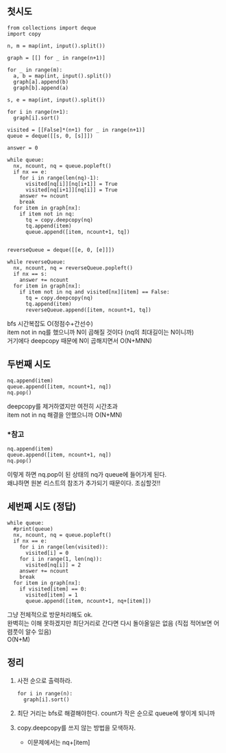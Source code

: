 ## 첫시도
```
from collections import deque
import copy

n, m = map(int, input().split())

graph = [[] for _ in range(n+1)]

for _ in range(m):
  a, b = map(int, input().split())
  graph[a].append(b)
  graph[b].append(a)

s, e = map(int, input().split())

for i in range(n+1):
  graph[i].sort()

visited = [[False]*(n+1) for _ in range(n+1)]
queue = deque([[s, 0, [s]]])

answer = 0

while queue:
  nx, ncount, nq = queue.popleft()
  if nx == e:
    for i in range(len(nq)-1):
      visited[nq[i]][nq[i+1]] = True
      visited[nq[i+1]][nq[i]] = True
    answer += ncount
    break
  for item in graph[nx]:
    if item not in nq:
      tq = copy.deepcopy(nq)
      tq.append(item)
      queue.append([item, ncount+1, tq])


reverseQueue = deque([[e, 0, [e]]])

while reverseQueue:
  nx, ncount, nq = reverseQueue.popleft()
  if nx == s:
    answer += ncount
  for item in graph[nx]:
    if item not in nq and visited[nx][item] == False:
      tq = copy.deepcopy(nq)
      tq.append(item)
      reverseQueue.append([item, ncount+1, tq])
```
bfs 시간복잡도 O(정점수+간선수) <br/>
item not in nq를 했으니까 N이 곱해질 것이다 (nq의 최대길이는 N이니까) <br/>
거기에다 deepcopy 때문에 N이 곱해지면서 O(N+MNN)

## 두번째 시도
```
nq.append(item)
queue.append([item, ncount+1, nq])
nq.pop()
```
deepcopy를 제거하였지만 여전히 시간초과 <br/>
item not in nq 해결을 안했으니까 O(N+MN)

### *참고
```
nq.append(item)
queue.append([item, ncount+1, nq])
nq.pop()
```
이렇게 하면 nq.pop이 된 상태의 nq가 queue에 들어가게 된다. <br/>
왜냐하면 원본 리스트의 참조가 추가되기 때문이다. 조심할것!!

## 세번째 시도 (정답)

```
while queue:
  #print(queue)
  nx, ncount, nq = queue.popleft()
  if nx == e:
    for i in range(len(visited)):
      visited[i] = 0
    for i in range(1, len(nq)):
      visited[nq[i]] = 2
    answer += ncount
    break
  for item in graph[nx]:
    if visited[item] == 0:
      visited[item] = 1
      queue.append([item, ncount+1, nq+[item]])
```
그냥 전체적으로 방문처리해도 ok. <br/>
완벽히는 이해 못하겠지만 최단거리로 간다면 다시 돌아올일은 없음 (직접 적어보면 어렴풋이 알수 있음)<br/>
O(N+M)

## 정리
1. 사전 순으로 출력하라.
   ```
   for i in range(n):
     graph[i].sort()
   ```

2. 최단 거리는 bfs로 해결해야한다.
   count가 작은 순으로 queue에 쌓이게 되니까
3. copy.deepcopy를 쓰지 않는 방법을 모색하자.
   - 이문제에서는 nq+[item]
